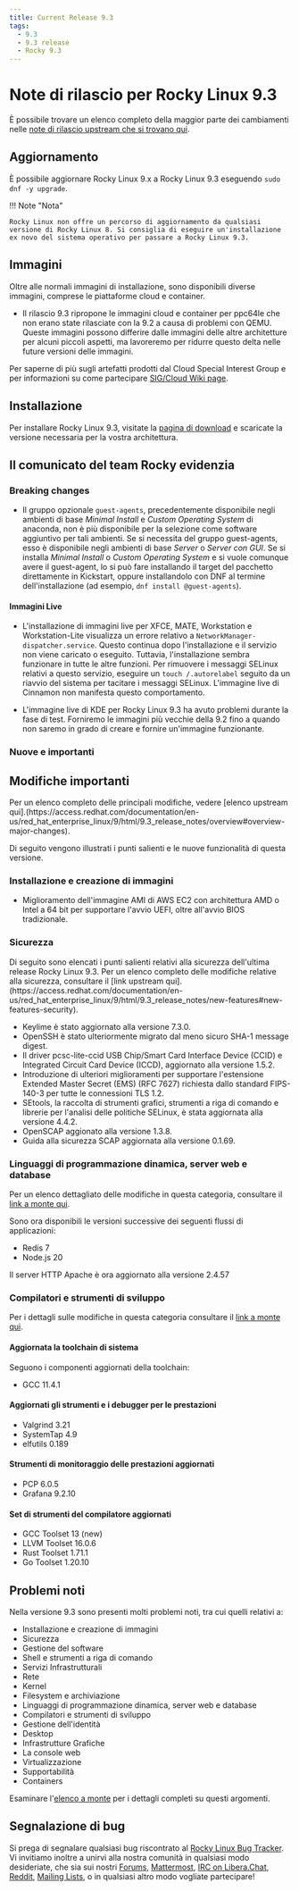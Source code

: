 ```yaml
---
title: Current Release 9.3
tags:
  - 9.3
  - 9.3 release
  - Rocky 9.3
---
```


# Note di rilascio per Rocky Linux 9.3

È possibile trovare un elenco completo della maggior parte dei cambiamenti nelle [note di rilascio upstream che si trovano qui](https://access.redhat.com/documentation/en-us/red_hat_enterprise_linux/9/html/9.3_release_notes/index).

## Aggiornamento

È possibile aggiornare Rocky Linux 9.x a Rocky Linux 9.3 eseguendo `sudo dnf -y upgrade`.

!!! Note "Nota"

```
Rocky Linux non offre un percorso di aggiornamento da qualsiasi versione di Rocky Linux 8. Si consiglia di eseguire un'installazione ex novo del sistema operativo per passare a Rocky Linux 9.3.
```

## Immagini

Oltre alle normali immagini di installazione, sono disponibili diverse immagini, comprese le piattaforme cloud e container.

- Il rilascio 9.3 ripropone le immagini cloud e container per ppc64le che non erano state rilasciate con la 9.2 a causa di problemi con QEMU. Queste immagini possono differire dalle immagini delle altre architetture per alcuni piccoli aspetti, ma lavoreremo per ridurre questo delta nelle future versioni delle immagini.

Per saperne di più sugli artefatti prodotti dal Cloud Special Interest Group e per informazioni su come partecipare [SIG/Cloud Wiki page](https://sig-cloud.rocky.page/).

## Installazione

Per installare Rocky Linux 9.3, visitate la [pagina di download](https://rockylinux.org/download/) e scaricate la versione necessaria per la vostra architettura.

## Il comunicato del team Rocky evidenzia

### Breaking changes

- Il gruppo opzionale `guest-agents`, precedentemente disponibile negli ambienti di base _Minimal Install_ e _Custom Operating System_ di anaconda, non è più disponibile per la selezione come software aggiuntivo per tali ambienti. Se si necessita del gruppo guest-agents, esso è disponibile negli ambienti di base _Server_ o _Server con GUI_. Se si installa _Minimal Install_ o _Custom Operating System_ e si vuole comunque avere il guest-agent, lo si può fare installando il target del pacchetto direttamente in Kickstart, oppure installandolo con DNF al termine dell'installazione (ad esempio, `dnf install @guest-agents`).

#### Immagini Live

- L'installazione di immagini live per XFCE, MATE, Workstation e Workstation-Lite visualizza un errore relativo a `NetworkManager-dispatcher.service`. Questo continua dopo l'installazione e il servizio non viene caricato o eseguito. Tuttavia, l'installazione sembra funzionare in tutte le altre funzioni. Per rimuovere i messaggi SELinux relativi a questo servizio, eseguire un `touch /.autorelabel` seguito da un riavvio del sistema per tacitare i messaggi SELinux. L'immagine live di Cinnamon non manifesta questo comportamento.

- L'immagine live di KDE per Rocky Linux 9.3 ha avuto problemi durante la fase di test. Forniremo le immagini più vecchie della 9.2 fino a quando non saremo in grado di creare e fornire un'immagine funzionante.

### Nuove e importanti

## Modifiche importanti

Per un elenco completo delle principali modifiche, vedere [elenco upstream qui].(https\://access.redhat.com/documentation/en-us/red_hat_enterprise_linux/9/html/9.3_release_notes/overview#overview-major-changes).

Di seguito vengono illustrati i punti salienti e le nuove funzionalità di questa versione.

### Installazione e creazione di immagini

- Miglioramento dell'immagine AMI di AWS EC2 con architettura AMD o Intel a 64 bit per supportare l'avvio UEFI, oltre all'avvio BIOS tradizionale.

### Sicurezza

Di seguito sono elencati i punti salienti relativi alla sicurezza dell'ultima release Rocky Linux 9.3. Per un elenco completo delle modifiche relative alla sicurezza, consultare il [link upstream qui].(https\://access.redhat.com/documentation/en-us/red_hat_enterprise_linux/9/html/9.3_release_notes/new-features#new-features-security).

- Keylime è stato aggiornato alla versione 7.3.0.
- OpenSSH è stato ulteriormente migrato dal meno sicuro SHA-1 message digest.
- Il driver pcsc-lite-ccid USB Chip/Smart Card Interface Device (CCID) e Integrated Circuit Card Device (ICCD), aggiornato alla versione 1.5.2.
- Introduzione di ulteriori miglioramenti per supportare l'estensione Extended Master Secret (EMS) (RFC 7627) richiesta dallo standard FIPS-140-3 per tutte le connessioni TLS 1.2.
- SEtools, la raccolta di strumenti grafici, strumenti a riga di comando e librerie per l'analisi delle politiche SELinux, è stata aggiornata alla versione 4.4.2.
- OpenSCAP aggionato alla versione 1.3.8.
- Guida alla sicurezza SCAP aggiornata alla versione 0.1.69.

### Linguaggi di programmazione dinamica, server web e database

Per un elenco dettagliato delle modifiche in questa categoria, consultare il [link a monte qui](https://access.redhat.com/documentation/en-us/red_hat_enterprise_linux/9/html/9.3_release_notes/new-features#new-features-dynamic-programming-languages-web-and-database-servers).

Sono ora disponibili le versioni successive dei seguenti flussi di applicazioni:

- Redis 7
- Node.js 20

Il server HTTP Apache è ora aggiornato alla versione 2.4.57

### Compilatori e strumenti di sviluppo

Per i dettagli sulle modifiche in questa categoria consultare il [link a monte qui](https://access.redhat.com/documentation/en-us/red_hat_enterprise_linux/9/html/9.3_release_notes/new-features#new-features-compilers-and-development-tools).

#### Aggiornata la toolchain di sistema

Seguono i componenti aggiornati della toolchain:

- GCC 11.4.1

#### Aggiornati gli strumenti e i debugger per le prestazioni

- Valgrind 3.21
- SystemTap 4.9
- elfutils 0.189

#### Strumenti di monitoraggio delle prestazioni aggiornati

- PCP 6.0.5
- Grafana 9.2.10

#### Set di strumenti del compilatore aggiornati

- GCC Toolset 13 (new)
- LLVM Toolset 16.0.6
- Rust Toolset 1.71.1
- Go Toolset 1.20.10

## Problemi noti

Nella versione 9.3 sono presenti molti problemi noti, tra cui quelli relativi a:

- Installazione e creazione di immagini
- Sicurezza
- Gestione del software
- Shell e strumenti a riga di comando
- Servizi Infrastrutturali
- Rete
- Kernel
- Filesystem e archiviazione
- Linguaggi di programmazione dinamica, server web e database
- Compilatori e strumenti di sviluppo
- Gestione dell'identità
- Desktop
- Infrastrutture Grafiche
- La console web
- Virtualizzazione
- Supportabilità
- Containers

Esaminare l'[elenco a monte](https://access.redhat.com/documentation/en-us/red_hat_enterprise_linux/9/html/9.3_release_notes/known-issues) per i dettagli completi su questi argomenti.

## Segnalazione di bug

Si prega di segnalare qualsiasi bug riscontrato al [Rocky Linux Bug Tracker](https://bugs.rockylinux.org/). Vi invitiamo inoltre a unirvi alla nostra comunità in qualsiasi modo desideriate, che sia sui nostri [Forums](https://forums.rockylinux.org), [Mattermost](https://chat.rockylinux.org), [IRC on Libera.Chat](irc://irc.liberachat/rockylinux), [Reddit](https://reddit.com/r/rockylinux), [Mailing Lists](https://lists.resf.org), o in qualsiasi altro modo vogliate partecipare!
